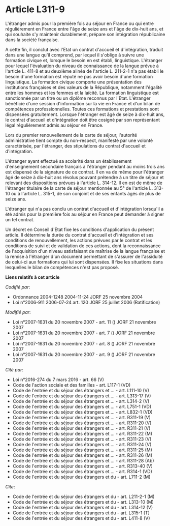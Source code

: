 # Article L311-9

L'étranger admis pour la première fois au séjour en France ou qui entre régulièrement en France entre l'âge de seize ans et
l'âge de dix-huit ans, et qui souhaite s'y maintenir durablement, prépare son intégration républicaine dans la société
française.

A cette fin, il conclut avec l'Etat un contrat d'accueil et d'intégration, traduit dans une langue qu'il comprend, par lequel
il s'oblige à suivre une formation civique et, lorsque le besoin en est établi, linguistique. L'étranger pour lequel
l'évaluation du niveau de connaissance de la langue prévue à l'article L. 411-8 et au deuxième alinéa de l'article L. 211-2-1
n'a pas établi le besoin d'une formation est réputé ne pas avoir besoin d'une formation linguistique. La formation civique
comporte une présentation des institutions françaises et des valeurs de la République, notamment l'égalité entre les hommes
et les femmes et la laïcité. La formation linguistique est sanctionnée par un titre ou un diplôme reconnus par l'Etat.
L'étranger bénéficie d'une session d'information sur la vie en France et d'un bilan de compétences professionnelles. Toutes
ces formations et prestations sont dispensées gratuitement. Lorsque l'étranger est âgé de seize à dix-huit ans, le contrat
d'accueil et d'intégration doit être cosigné par son représentant légal régulièrement admis au séjour en France.

Lors du premier renouvellement de la carte de séjour, l'autorité administrative tient compte du non-respect, manifesté par
une volonté caractérisée, par l'étranger, des stipulations du contrat d'accueil et d'intégration.

L'étranger ayant effectué sa scolarité dans un établissement d'enseignement secondaire français à l'étranger pendant au moins
trois ans est dispensé de la signature de ce contrat. Il en va de même pour l'étranger âgé de seize à dix-huit ans révolus
pouvant prétendre à un titre de séjour et relevant des dispositions prévues à l'article L. 314-12. Il en est de même de
l'étranger titulaire de la carte de séjour mentionnée au 5° de l'article L. 313-10 ou à l'article L. 315-1, de son conjoint
et de ses enfants âgés de plus de seize ans.

L'étranger qui n'a pas conclu un contrat d'accueil et d'intégration lorsqu'il a été admis pour la première fois au séjour en
France peut demander à signer un tel contrat.

Un décret en Conseil d'Etat fixe les conditions d'application du présent article. Il détermine la durée du contrat d'accueil
et d'intégration et ses conditions de renouvellement, les actions prévues par le contrat et les conditions de suivi et de
validation de ces actions, dont la reconnaissance de l'acquisition d'un niveau satisfaisant de maîtrise de la langue
française et la remise à l'étranger d'un document permettant de s'assurer de l'assiduité de celui-ci aux formations qui lui
sont dispensées. Il fixe les situations dans lesquelles le bilan de compétences n'est pas proposé.

**Liens relatifs à cet article**

_Codifié par_:

  - Ordonnance 2004-1248 2004-11-24 JORF 25 novembre 2004
  - Loi n°2006-911 2006-07-24 art. 120 JORF 25 juillet 2006 (Ratification)

_Modifié par_:

  - Loi n°2007-1631 du 20 novembre 2007 - art. 11 () JORF 21 novembre 2007
  - Loi n°2007-1631 du 20 novembre 2007 - art. 7 () JORF 21 novembre 2007
  - Loi n°2007-1631 du 20 novembre 2007 - art. 8 () JORF 21 novembre 2007
  - Loi n°2007-1631 du 20 novembre 2007 - art. 9 () JORF 21 novembre 2007

_Cité par_:

  - Loi n°2016-274 du 7 mars 2016 - art. 66 (V)
  - Code de l'action sociale et des familles - art. L117-1 (VD)
  - Code de l'entrée et du séjour des étrangers et ... - art. L111-10 (V)
  - Code de l'entrée et du séjour des étrangers et ... - art. L313-17 (V)
  - Code de l'entrée et du séjour des étrangers et ... - art. L314-2 (V)
  - Code de l'entrée et du séjour des étrangers et ... - art. L751-1 (VD)
  - Code de l'entrée et du séjour des étrangers et ... - art. L832-1 (VD)
  - Code de l'entrée et du séjour des étrangers et ... - art. R311-19 (V)
  - Code de l'entrée et du séjour des étrangers et ... - art. R311-20 (V)
  - Code de l'entrée et du séjour des étrangers et ... - art. R311-21 (V)
  - Code de l'entrée et du séjour des étrangers et ... - art. R311-22 (M)
  - Code de l'entrée et du séjour des étrangers et ... - art. R311-23 (V)
  - Code de l'entrée et du séjour des étrangers et ... - art. R311-24 (V)
  - Code de l'entrée et du séjour des étrangers et ... - art. R311-25 (M)
  - Code de l'entrée et du séjour des étrangers et ... - art. R311-26 (M)
  - Code de l'entrée et du séjour des étrangers et ... - art. R311-28 (Ab)
  - Code de l'entrée et du séjour des étrangers et ... - art. R313-40 (V)
  - Code de l'entrée et du séjour des étrangers et ... - art. R314-1 (VD)
  - Code de l'entrée et du séjour des étrangers et du  - art. L711-2 (M)

_Cite_:

  - Code de l'entrée et du séjour des étrangers et du  - art. L211-2-1 (M)
  - Code de l'entrée et du séjour des étrangers et du  - art. L313-10 (M)
  - Code de l'entrée et du séjour des étrangers et du  - art. L314-12 (V)
  - Code de l'entrée et du séjour des étrangers et du  - art. L315-1 (T)
  - Code de l'entrée et du séjour des étrangers et du  - art. L411-8 (V)
